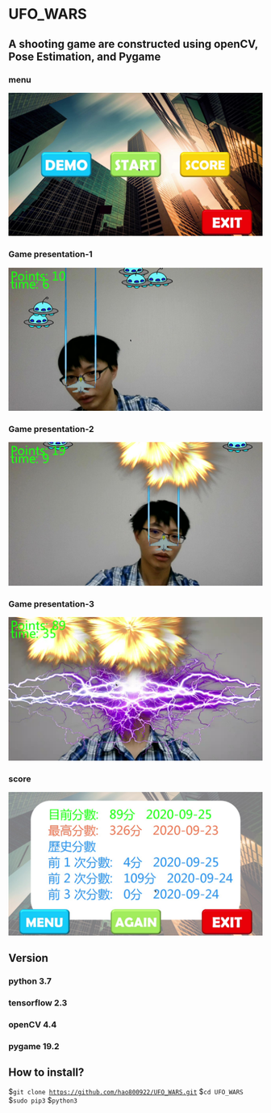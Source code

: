 # UFO_WARS
## A shooting game are constructed using openCV, Pose Estimation, and Pygame  
### menu
![image](https://github.com/hao800922/UFO_WARS/blob/master/image/UFO_0.jpg)
### Game presentation-1
![image](https://github.com/hao800922/UFO_WARS/blob/master/image/UFO_1.jpg)
### Game presentation-2
![image](https://github.com/hao800922/UFO_WARS/blob/master/image/UFO_2.jpg)
### Game presentation-3
![image](https://github.com/hao800922/UFO_WARS/blob/master/image/UFO_3.jpg)
### score
![image](https://github.com/hao800922/UFO_WARS/blob/master/image/UFO_4.jpg)
  
## Version  
### python 3.7  
### tensorflow 2.3  
### openCV 4.4  
### pygame 19.2  
  
## How to install?
$<code>git clone https://github.com/hao800922/UFO_WARS.git</code>
$<code>cd UFO_WARS</code>
$<code>sudo pip3</code>
$<code>python3 </code>
